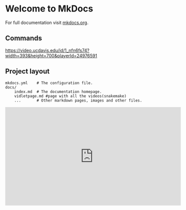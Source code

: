 # Welcome to MkDocs

For full documentation visit [mkdocs.org](https://www.mkdocs.org).

## Commands

https://video.ucdavis.edu/id/1_nfn6fs74?width=393&height=700&playerId=24976591

## Project layout

    mkdocs.yml    # The configuration file.
    docs/
        index.md  # The documentation homepage.
        vidletpage.md #page with all the videos(snakemake)
        ...       # Other markdown pages, images and other files.

 <iframe width="560" height="315" src="https://www.youtube.com/embed/_2Hn3Bs-erc" frameborder="0" allow="accelerometer; autoplay; encrypted-media; gyroscope; picture-in-picture" allowfullscreen></iframe>
		
